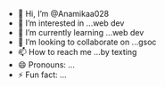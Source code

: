 - 👋 Hi, I’m @Anamikaa028
- 👀 I’m interested in ...web dev 
- 🌱 I’m currently learning ...web dev
- 💞️ I’m looking to collaborate on ...gsoc
- 📫 How to reach me ...by texting
- 😄 Pronouns: ...
- ⚡ Fun fact: ...

<!---
Anamikaa028/Anamikaa028 is a ✨ special ✨ repository because its `README.md` (this file) appears on your GitHub profile.
You can click the Preview link to take a look at your changes.
--->
